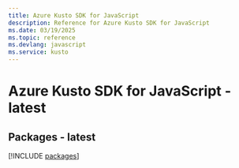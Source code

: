 ```yaml
---
title: Azure Kusto SDK for JavaScript
description: Reference for Azure Kusto SDK for JavaScript
ms.date: 03/19/2025
ms.topic: reference
ms.devlang: javascript
ms.service: kusto
---
```

# Azure Kusto SDK for JavaScript - latest
## Packages - latest
[!INCLUDE [packages](kusto-index.md)]